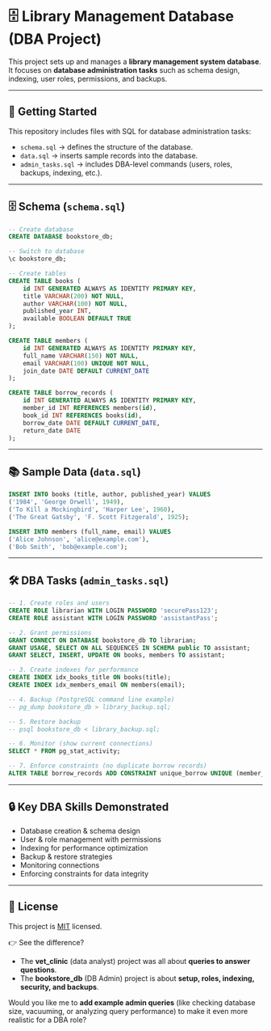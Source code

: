 
# 🗄️ Library Management Database (DBA Project)

This project sets up and manages a **library management system database**.  
It focuses on **database administration tasks** such as schema design, indexing, user roles, permissions, and backups.

---

## 📖 Getting Started

This repository includes files with SQL for database administration tasks:

- `schema.sql` → defines the structure of the database.  
- `data.sql` → inserts sample records into the database.  
- `admin_tasks.sql` → includes DBA-level commands (users, roles, backups, indexing, etc.).  

---

## 🗄️ Schema (`schema.sql`)

```sql
-- Create database
CREATE DATABASE bookstore_db;

-- Switch to database
\c bookstore_db;

-- Create tables
CREATE TABLE books (
    id INT GENERATED ALWAYS AS IDENTITY PRIMARY KEY,
    title VARCHAR(200) NOT NULL,
    author VARCHAR(100) NOT NULL,
    published_year INT,
    available BOOLEAN DEFAULT TRUE
);

CREATE TABLE members (
    id INT GENERATED ALWAYS AS IDENTITY PRIMARY KEY,
    full_name VARCHAR(150) NOT NULL,
    email VARCHAR(100) UNIQUE NOT NULL,
    join_date DATE DEFAULT CURRENT_DATE
);

CREATE TABLE borrow_records (
    id INT GENERATED ALWAYS AS IDENTITY PRIMARY KEY,
    member_id INT REFERENCES members(id),
    book_id INT REFERENCES books(id),
    borrow_date DATE DEFAULT CURRENT_DATE,
    return_date DATE
);
````

---

## 📚 Sample Data (`data.sql`)

```sql
INSERT INTO books (title, author, published_year) VALUES
('1984', 'George Orwell', 1949),
('To Kill a Mockingbird', 'Harper Lee', 1960),
('The Great Gatsby', 'F. Scott Fitzgerald', 1925);

INSERT INTO members (full_name, email) VALUES
('Alice Johnson', 'alice@example.com'),
('Bob Smith', 'bob@example.com');
```

---

## 🛠 DBA Tasks (`admin_tasks.sql`)

```sql
-- 1. Create roles and users
CREATE ROLE librarian WITH LOGIN PASSWORD 'securePass123';
CREATE ROLE assistant WITH LOGIN PASSWORD 'assistantPass';

-- 2. Grant permissions
GRANT CONNECT ON DATABASE bookstore_db TO librarian;
GRANT USAGE, SELECT ON ALL SEQUENCES IN SCHEMA public TO assistant;
GRANT SELECT, INSERT, UPDATE ON books, members TO assistant;

-- 3. Create indexes for performance
CREATE INDEX idx_books_title ON books(title);
CREATE INDEX idx_members_email ON members(email);

-- 4. Backup (PostgreSQL command line example)
-- pg_dump bookstore_db > library_backup.sql;

-- 5. Restore backup
-- psql bookstore_db < library_backup.sql;

-- 6. Monitor (show current connections)
SELECT * FROM pg_stat_activity;

-- 7. Enforce constraints (no duplicate borrow records)
ALTER TABLE borrow_records ADD CONSTRAINT unique_borrow UNIQUE (member_id, book_id, borrow_date);
```

---

## 🔒 Key DBA Skills Demonstrated

* Database creation & schema design
* User & role management with permissions
* Indexing for performance optimization
* Backup & restore strategies
* Monitoring connections
* Enforcing constraints for data integrity

---

## 📝 License

This project is [MIT](./LICENSE) licensed.


👉 See the difference?  
- The **vet_clinic** (data analyst) project was all about **queries to answer questions**.  
- The **bookstore_db** (DB Admin) project is about **setup, roles, indexing, security, and backups**.  

Would you like me to **add example admin queries** (like checking database size, vacuuming, or analyzing query performance) to make it even more realistic for a DBA role?
```
